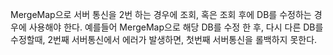 MergeMap으로 서버 통신을 2번 하는 경우에 조회, 혹은 조회 후에 DB를 수정하는 경우에 사용해야 한다.
예를들어 MergeMap으로 해당 DB를 수정 한 후, 다시 다른 DB를 수정할때, 2번째 서버통신에서 에러가 발생하면, 첫번째 서버통신을 롤백하지 못한다.

